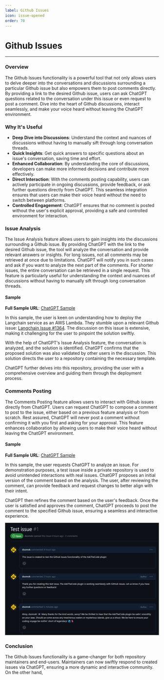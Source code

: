 ```yaml
---
label: Github Issues
icon: issue-opened
order: 70
---
```


# Github Issues

---

### Overview
The Github Issues functionality is a powerful tool that not only allows users to delve deeper into the conversations and discussions surrounding a particular Github issue but also empowers them to post comments directly. By providing a link to the desired Github issue, users can ask ChatGPT questions related to the conversation under this issue or even request to post a comment. Dive into the heart of Github discussions, interact seamlessly, and make your voice heard without leaving the ChatGPT environment.

### Why It's Useful
- **Deep Dive into Discussions**: Understand the context and nuances of discussions without having to manually sift through long conversation threads.
- **Quick Insights**: Get quick answers to specific questions about an issue's conversation, saving time and effort.
- **Enhanced Collaboration**: By understanding the core of discussions, developers can make more informed decisions and contribute more effectively.
- **Direct Interaction**: With the comments posting capability, users can actively participate in ongoing discussions, provide feedback, or ask further questions directly from ChatGPT. This seamless integration ensures that users can make their voice heard without the need to switch between platforms.
- **Controlled Engagement**: ChatGPT ensures that no comment is posted without the user's explicit approval, providing a safe and controlled environment for interaction.


### Issue Analysis
The Issue Analysis feature allows users to gain insights into the discussions surrounding a Github issue. By providing ChatGPT with the link to the desired Github issue, the tool will analyze the conversation and provide relevant answers or insights. For long issues, not all comments may be retrieved at once due to limitations. ChatGPT will notify you in such cases and ask if you want to analyze the next part of the comments. For shorter issues, the entire conversation can be retrieved in a single request. This feature is particularly useful for understanding the context and nuances of discussions without having to manually sift through long conversation threads.

#### Sample

**Full Sample URL**: [ChatGPT Sample](https://chat.openai.com/share/f8bb6da7-9676-4590-a9f4-48b7d35ab885)

In this sample, the user is keen on understanding how to deploy the Langchain service as an AWS Lambda. They stumble upon a relevant Github issue: [Langchain Issue #1364](https://github.com/langchain-ai/langchain/issues/1364). The discussion on this issue is extensive, making it challenging for the user to pinpoint the solution swiftly.

With the help of ChatGPT's Issue Analysis feature, the conversation is analyzed, and the solution is identified. ChatGPT confirms that the proposed solution was also validated by other users in the discussion. This solution directs the user to a repository containing the necessary template.

ChatGPT further delves into this repository, providing the user with a comprehensive overview and guiding them through the deployment process.

### Comments Posting
The Comments Posting feature allows users to interact with Github issues directly from ChatGPT. Users can request ChatGPT to compose a comment to post to the issue, either based on a previous feature analysis or from scratch. Rest assured, ChatGPT will never post a comment without confirming it with you first and asking for your approval. This feature enhances collaboration by allowing users to make their voice heard without leaving the ChatGPT environment.

#### Sample

**Full Sample URL**: [ChatGPT Sample](https://chat.openai.com/share/d18e2b5e-2299-41ce-92dc-8c94e2d102c3)

In this sample, the user requests ChatGPT to analyze an issue. For demonstration purposes, a test issue inside a private repository is used to avoid unintended interactions with real issues. ChatGPT proposes an initial version of the comment based on the analysis. The user, after reviewing the comment, can provide feedback and request changes to better align with their intent.

ChatGPT then refines the comment based on the user's feedback. Once the user is satisfied and approves the comment, ChatGPT proceeds to post the comment to the specified Github issue, ensuring a seamless and interactive experience.

![](/resources/usage/github-issues/comment-posting.png)

### Conclusion
The Github Issues functionality is a game-changer for both repository maintainers and end-users. Maintainers can now swiftly respond to created issues via ChatGPT, ensuring a more dynamic and interactive community. On the other hand,
